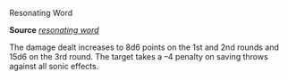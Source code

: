 Resonating Word

**Source** [_resonating word_](/pathfinderRPG/prd/ultimateMagic/spells/resonatingWord.html#_resonating-word)

The damage dealt increases to 8d6 points on the 1st and 2nd rounds and 15d6 on the 3rd round. The target takes a –4 penalty on saving throws against all sonic effects.

